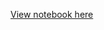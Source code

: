 <a href="https://nbviewer.org/github/mrcarlosdigan/ML-Projects/blob/main/Coronavirus%20Analysis/Coronavirus%20Analysis.ipynb">View notebook here</a>
